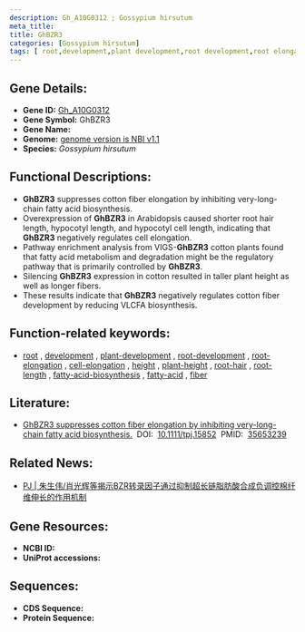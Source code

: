 ```yaml
---
description: Gh_A10G0312 ; Gossypium hirsutum
meta_title:
title: GhBZR3
categories: [Gossypium hirsutum]
tags: [ root,development,plant development,root development,root elongation,cell elongation,height,plant height,root hair,root length,fatty acid biosynthesis,fatty acid,fiber ]
---
```


## Gene Details:
- **Gene ID:**	[Gh_A10G0312]()
- **Gene Symbol:** GhBZR3
- **Gene Name:** 
- **Genome:** [genome version is NBI v1.1]()
- **Species:** *Gossypium hirsutum*

## Functional Descriptions:
   - **GhBZR3** suppresses cotton fiber elongation by inhibiting very-long-chain fatty acid biosynthesis.
   - Overexpression of **GhBZR3** in Arabidopsis caused shorter root hair length, hypocotyl length, and hypocotyl cell length, indicating that **GhBZR3** negatively regulates cell elongation.
   - Pathway enrichment analysis from VIGS-**GhBZR3** cotton plants found that fatty acid metabolism and degradation might be the regulatory pathway that is primarily controlled by **GhBZR3**. 
   - Silencing **GhBZR3** expression in cotton resulted in taller plant height as well as longer fibers.
   - These results indicate that **GhBZR3** negatively regulates cotton fiber development by reducing VLCFA biosynthesis.

## Function-related keywords:
   - [root](/tags/root/)&nbsp;,&nbsp;[development](/tags/development/)&nbsp;,&nbsp;[plant-development](/tags/plant-development/)&nbsp;,&nbsp;[root-development](/tags/root-development/)&nbsp;,&nbsp;[root-elongation](/tags/root-elongation/)&nbsp;,&nbsp;[cell-elongation](/tags/cell-elongation/)&nbsp;,&nbsp;[height](/tags/height/)&nbsp;,&nbsp;[plant-height](/tags/plant-height/)&nbsp;,&nbsp;[root-hair](/tags/root-hair/)&nbsp;,&nbsp;[root-length](/tags/root-length/)&nbsp;,&nbsp;[fatty-acid-biosynthesis](/tags/fatty-acid-biosynthesis/)&nbsp;,&nbsp;[fatty-acid](/tags/fatty-acid/)&nbsp;,&nbsp;[fiber](/tags/fiber/)

## Literature:
   - [GhBZR3 suppresses cotton fiber elongation by inhibiting very-long-chain fatty acid biosynthesis.]( https://onlinelibrary.wiley.com/doi/10.1111/tpj.15852)&nbsp;&nbsp;DOI:&nbsp;&nbsp;[10.1111/tpj.15852](https://onlinelibrary.wiley.com/doi/10.1111/tpj.15852)&nbsp;&nbsp;PMID:&nbsp;&nbsp;[35653239](https://pubmed.ncbi.nlm.nih.gov/35653239/)

## Related News:
   - [PJ | 朱生伟/肖光辉等揭示BZR转录因子通过抑制超长链脂肪酸合成负调控棉纤维伸长的作用机制](https://mp.weixin.qq.com/s?__biz=Mzg3MDEwNDEyMg==&mid=2247530684&idx=2&sn=1dc5fdec65189b76eee2d3d4b99401a9&chksm=ce90d5e9f9e75cffc93988ad38db41cd8a09279653750692e310cb307105a11706908389883e&scene=27#wechat_redirect)

## Gene Resources:
- **NCBI ID:**  [](https://www.ncbi.nlm.nih.gov/gene/?term=)
- **UniProt accessions:** [](https://www.uniprot.org/uniprotkb//entry)



## Sequences:
- **CDS Sequence:**
- **Protein Sequence:**
